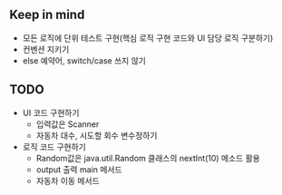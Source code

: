 ## Keep in mind
* 모든 로직에 단위 테스트 구현(핵심 로직 구현 코드와 UI 담당 로직 구분하기)
* 컨벤션 지키기
* else 예약어, switch/case 쓰지 않기

## TODO
* UI 코드 구현하기
    * 입력값은 Scanner
    * 자동차 대수, 시도할 회수 변수정하기
* 로직 코드 구현하기
    * Random값은 java.util.Random 클래스의 nextInt(10) 메소드 활용
    * output 출력 main 메서드
    * 자동차 이동 메서드